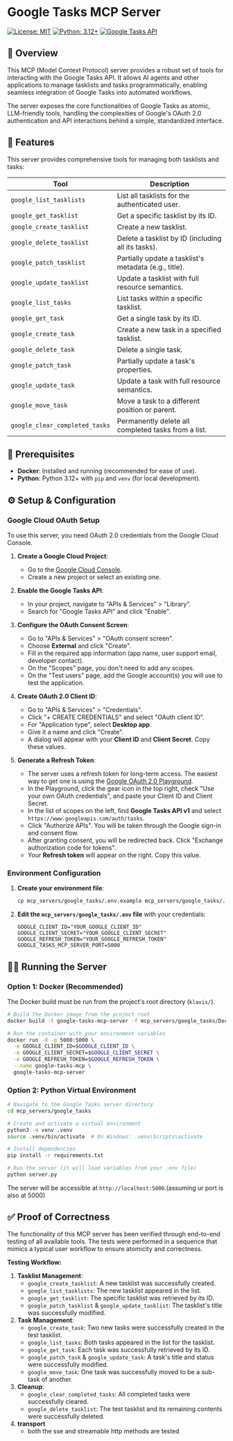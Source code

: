 # Google Tasks MCP Server

[![License: MIT](https://img.shields.io/badge/License-MIT-blue.svg)](https://opensource.org/licenses/MIT)
[![Python: 3.12+](https://img.shields.io/badge/Python-3.12+-blue.svg)](https://www.python.org/downloads/)
[![Google Tasks API](https://img.shields.io/badge/Google_Tasks_API-v1-4285F4.svg)](https://developers.google.com/tasks/reference/rest)

## 📖 Overview

This MCP (Model Context Protocol) server provides a robust set of tools for interacting with the Google Tasks API. It allows AI agents and other applications to manage tasklists and tasks programmatically, enabling seamless integration of Google Tasks into automated workflows.

The server exposes the core functionalities of Google Tasks as atomic, LLM-friendly tools, handling the complexities of Google's OAuth 2.0 authentication and API interactions behind a simple, standardized interface.

## 🚀 Features

This server provides comprehensive tools for managing both tasklists and tasks:

| Tool | Description |
|------|-------------|
| `google_list_tasklists` | List all tasklists for the authenticated user. |
| `google_get_tasklist` | Get a specific tasklist by its ID. |
| `google_create_tasklist` | Create a new tasklist. |
| `google_delete_tasklist` | Delete a tasklist by ID (including all its tasks). |
| `google_patch_tasklist` | Partially update a tasklist's metadata (e.g., title). |
| `google_update_tasklist` | Update a tasklist with full resource semantics. |
| `google_list_tasks` | List tasks within a specific tasklist. |
| `google_get_task` | Get a single task by its ID. |
| `google_create_task` | Create a new task in a specified tasklist. |
| `google_delete_task` | Delete a single task. |
| `google_patch_task` | Partially update a task's properties. |
| `google_update_task` | Update a task with full resource semantics. |
| `google_move_task` | Move a task to a different position or parent. |
| `google_clear_completed_tasks` | Permanently delete all completed tasks from a list. |

## 🔧 Prerequisites

- **Docker**: Installed and running (recommended for ease of use).
- **Python**: Python 3.12+ with `pip` and `venv` (for local development).

## ⚙️ Setup & Configuration

### Google Cloud OAuth Setup

To use this server, you need OAuth 2.0 credentials from the Google Cloud Console.

1.  **Create a Google Cloud Project**:
    - Go to the [Google Cloud Console](https://console.cloud.google.com/).
    - Create a new project or select an existing one.

2.  **Enable the Google Tasks API**:
    - In your project, navigate to "APIs & Services" > "Library".
    - Search for "Google Tasks API" and click "Enable".

3.  **Configure the OAuth Consent Screen**:
    - Go to "APIs & Services" > "OAuth consent screen".
    - Choose **External** and click "Create".
    - Fill in the required app information (app name, user support email, developer contact).
    - On the "Scopes" page, you don't need to add any scopes.
    - On the "Test users" page, add the Google account(s) you will use to test the application.

4.  **Create OAuth 2.0 Client ID**:
    - Go to "APIs & Services" > "Credentials".
    - Click "+ CREATE CREDENTIALS" and select "OAuth client ID".
    - For "Application type", select **Desktop app**.
    - Give it a name and click "Create".
    - A dialog will appear with your **Client ID** and **Client Secret**. Copy these values.

5.  **Generate a Refresh Token**:
    - The server uses a refresh token for long-term access. The easiest way to get one is using the [Google OAuth 2.0 Playground](https://developers.google.com/oauthplayground/).
    - In the Playground, click the gear icon in the top right, check "Use your own OAuth credentials", and paste your Client ID and Client Secret.
    - In the list of scopes on the left, find **Google Tasks API v1** and select `https://www.googleapis.com/auth/tasks`.
    - Click "Authorize APIs". You will be taken through the Google sign-in and consent flow.
    - After granting consent, you will be redirected back. Click "Exchange authorization code for tokens".
    - Your **Refresh token** will appear on the right. Copy this value.

### Environment Configuration

1.  **Create your environment file**:
    ```bash
    cp mcp_servers/google_tasks/.env.example mcp_servers/google_tasks/.env
    ```

2.  **Edit the `mcp_servers/google_tasks/.env` file** with your credentials:
    ```env
    GOOGLE_CLIENT_ID="YOUR_GOOGLE_CLIENT_ID"
    GOOGLE_CLIENT_SECRET="YOUR_GOOGLE_CLIENT_SECRET"
    GOOGLE_REFRESH_TOKEN="YOUR_GOOGLE_REFRESH_TOKEN"
    GOOGLE_TASKS_MCP_SERVER_PORT=5000
    ```

## 🏃‍♂️ Running the Server

### Option 1: Docker (Recommended)

The Docker build must be run from the project's root directory (`klavis/`).

```bash
# Build the Docker image from the project root
docker build -t google-tasks-mcp-server -f mcp_servers/google_tasks/Dockerfile .

# Run the container with your environment variables
docker run -d -p 5000:5000 \
  -e GOOGLE_CLIENT_ID=$GOOGLE_CLIENT_ID \
  -e GOOGLE_CLIENT_SECRET=$GOOGLE_CLIENT_SECRET \
  -e GOOGLE_REFRESH_TOKEN=$GOOGLE_REFRESH_TOKEN \
  --name google-tasks-mcp \
  google-tasks-mcp-server
```

### Option 2: Python Virtual Environment

```bash
# Navigate to the Google Tasks server directory
cd mcp_servers/google_tasks

# Create and activate a virtual environment
python3 -m venv .venv
source .venv/bin/activate  # On Windows: .venv\Scripts\activate

# Install dependencies
pip install -r requirements.txt

# Run the server (it will load variables from your .env file)
python server.py
```

The server will be accessible at `http://localhost:5000`.(assuming ur port is also at 5000)

## ✅ Proof of Correctness

The functionality of this MCP server has been verified through end-to-end testing of all available tools. The tests were performed in a sequence that mimics a typical user workflow to ensure atomicity and correctness.

**Testing Workflow:**

1.  **Tasklist Management**:
    - `google_create_tasklist`: A new tasklist was successfully created.
    - `google_list_tasklists`: The new tasklist appeared in the list.
    - `google_get_tasklist`: The specific tasklist was retrieved by its ID.
    - `google_patch_tasklist` & `google_update_tasklist`: The tasklist's title was successfully modified.
2.  **Task Management**:
    - `google_create_task`: Two new tasks were successfully created in the test tasklist.
    - `google_list_tasks`: Both tasks appeared in the list for the tasklist.
    - `google_get_task`: Each task was successfully retrieved by its ID.
    - `google_patch_task` & `google_update_task`: A task's title and status were successfully modified.
    - `google_move_task`: One task was successfully moved to be a sub-task of another.
3.  **Cleanup**:
    - `google_clear_completed_tasks`: All completed tasks were successfully cleared.
    - `google_delete_tasklist`: The test tasklist and its remaining contents were successfully deleted.
4. **transport**
    - both the sse and streamable http methods are tested

    



